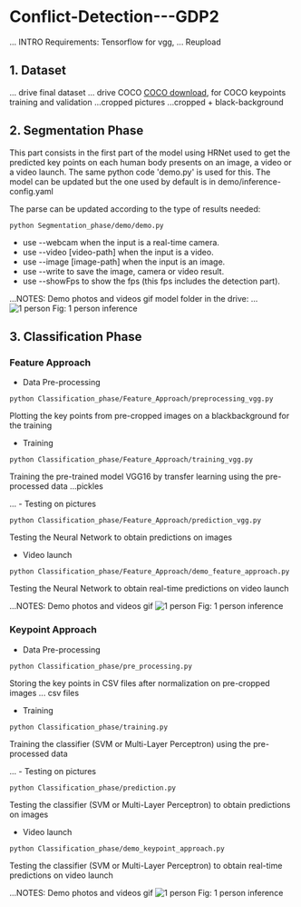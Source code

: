 # Conflict-Detection---GDP2

... INTRO
Requirements: Tensorflow for vgg, ...
Reupload

## 1. Dataset
... drive final dataset
... drive COCO
[COCO download](http://cocodataset.org/#download), for COCO keypoints training and validation
...cropped pictures
...cropped + black-background

## 2. Segmentation Phase
This part consists in the first part of the model using HRNet used to get the predicted key points on each human body presents on an image, a video or a video launch. 
The same python code 'demo.py' is used for this. The model can be updated but the one used by default is in demo/inference-config.yaml

The parse can be updated according to the type of results needed:

```
python Segmentation_phase/demo/demo.py
```
- use --webcam when the input is a real-time camera.
- use --video [video-path] when the input is a video.
- use --image [image-path] when the input is an image.
- use --write to save the image, camera or video result.
- use --showFps to show the fps (this fps includes the detection part).

...NOTES: Demo photos and videos gif
model folder in the drive: ...
![1 person](inference_1.jpg)
Fig: 1 person inference

## 3. Classification Phase
### Feature Approach

- Data Pre-processing <br/> 
```
python Classification_phase/Feature_Approach/preprocessing_vgg.py
```
Plotting the key points from pre-cropped images on a blackbackground for the training 

- Training 
```
python Classification_phase/Feature_Approach/training_vgg.py
```
Training the pre-trained model VGG16 by transfer learning using the pre-processed data
...pickles

... - Testing on pictures
```
python Classification_phase/Feature_Approach/prediction_vgg.py
```
Testing the Neural Network to obtain predictions on images

- Video launch 
```
python Classification_phase/Feature_Approach/demo_feature_approach.py
```
Testing the Neural Network to obtain real-time predictions on video launch


...NOTES:  Demo photos and videos gif
![1 person](inference_1.jpg)
Fig: 1 person inference


### Keypoint Approach
- Data Pre-processing <br/> 
```
python Classification_phase/pre_processing.py
```
Storing the key points in CSV files after normalization on pre-cropped images
... csv files

- Training 
```
python Classification_phase/training.py
```
Training the classifier (SVM or Multi-Layer Perceptron) using the pre-processed data

... - Testing on pictures
```
python Classification_phase/prediction.py
```
Testing the classifier (SVM or Multi-Layer Perceptron) to obtain predictions on images

- Video launch 
```
python Classification_phase/demo_keypoint_approach.py
```
Testing the classifier (SVM or Multi-Layer Perceptron) to obtain real-time predictions on video launch

...NOTES: Demo photos and videos gif
![1 person](inference_1.jpg)
Fig: 1 person inference
